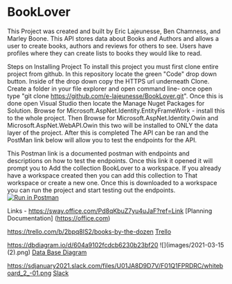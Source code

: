# BookLover
This Project was created and built by Eric Lajeunesse, Ben Chamness, and Marley Boone. This API stores data about Books and Authors and allows a user to create books, authors and reviews for others to see. Users have profiles where they can create lists to books they would like to read.

Steps on Installing Project
To install this project you must first clone entire project from github. In this repository locate the green "Code" drop down button. Inside of the drop down copy the HTTPS url underneath Clone. Create a folder in your file explorer and open command line- once open type "git clone https://github.com/e-lajeunesse/BookLover.git". Once this is done open Visual Studio then locate the Manage Nuget Packages for Solution. Browse for Microsoft.AspNet.Identity.EntityFrameWork - install this to the whole project. Then Browse for Microsoft.AspNet.Identity.Owin and Microsoft.AspNet.WebAPI.Owin this two will be installed to ONLY the data layer of the project. After this is completed The API can be ran and the PostMan link below will allow you to test the endpoints for the API.

This Postman link is a documented postman with endpoints and descriptions on how to test the endpoints. Once this link it opened it will prompt you to Add the collection BookLover to a workspace. If you already have a workspace created then you can add this collection to That workspace or create a new one. Once this is downloaded to a workspace you can run the project and start testing out the endpoints.
[![Run in Postman](https://run.pstmn.io/button.svg)](https://god.postman.co/run-collection/b2cb68fadd00a577a1ac)


Links -
https://sway.office.com/Pd8qKbuZ7yu4uJaF?ref=Link
[Planning Documentation] (https://office.com)

https://trello.com/b/2bpq8lS2/books-by-the-dozen
[Trello](https://trello.com)

https://dbdiagram.io/d/604a9102fcdcb6230b23bf20
![](images/2021-03-15 (2).png)
[Data Base Diagram](https://dbdiagram.com)

https://sdjanuary2021.slack.com/files/U01JA8D9D7V/F01Q1FPRDRC/whiteboard_2_-01.png
[Slack](https://slack.com)
